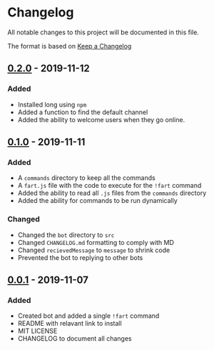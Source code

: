 # Changelog

All notable changes to this project will be documented in this file.

The format is based on [Keep a Changelog](https://keepachangelog.com/en/1.0.0/)

## [0.2.0](https://github.com/JustinByrne/BitBot/releases/tag/0.2.0) - 2019-11-12

### Added

- Installed long using `npm`
- Added a function to find the default channel
- Added the ability to welcome users when they go online.

## [0.1.0](https://github.com/JustinByrne/BitBot/releases/tag/0.1.0) - 2019-11-11

### Added

- A `commands` directory to keep all the commands
- A `fart.js` file with the code to execute for the `!fart` command
- Added the ability to read all `.js` files from the `commands` directory
- Added the ability for commands to be run dynamically

### Changed

- Changed the `bot` directory to `src`
- Changed `CHANGELOG.md` formatting to comply with MD
- Changed `recievedMessage` to `message` to shrink code
- Prevented the bot to replying to other bots

## [0.0.1](https://github.com/JustinByrne/BitBot/releases/tag/0.0.1) - 2019-11-07

### Added

- Created bot and added a single `!fart` command
- README with relavant link to install
- MIT LICENSE
- CHANGELOG to document all changes
